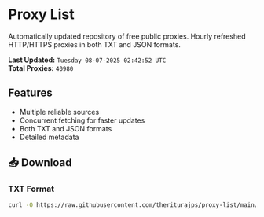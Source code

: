 # Proxy List

Automatically updated repository of free public proxies. Hourly refreshed HTTP/HTTPS proxies in both TXT and JSON formats.

**Last Updated:** `Tuesday 08-07-2025 02:42:52 UTC`  
**Total Proxies:** `40980`

## Features
- Multiple reliable sources
- Concurrent fetching for faster updates
- Both TXT and JSON formats
- Detailed metadata

## 📥 Download

### TXT Format
```bash
curl -O https://raw.githubusercontent.com/theriturajps/proxy-list/main/proxies.txt